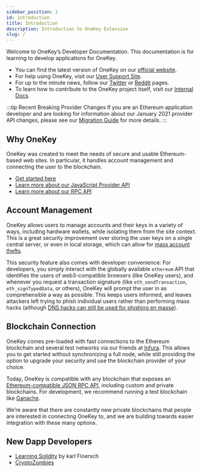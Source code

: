 ```yaml
---
sidebar_position: 1
id: introduction
title: Introduction
description: Introduction to OneKey Extension
slug: /
---
```


Welcome to OneKey’s Developer Documentation. This documentation is for learning to develop applications for OneKey.

- You can find the latest version of OneKey on our [official website](https://onekey.so/).
- For help using OneKey, visit our [User Support Site](https://help.onekey.so/).
- For up to the minute news, follow our [Twitter](https://twitter.com/OneKeyHQ) or [Reddit](https://www.reddit.com/r/OneKeyHQ) pages.
- To learn how to contribute to the OneKey project itself, visit our [Internal Docs](https://github.com/OneKeyHQ/onekey-extension/tree/master/docs).

:::tip Recent Breaking Provider Changes
If you are an Ethereum application developer and are looking for information about our January 2021 provider API changes,
please see our [Migration Guide](Extension/API%20Reference/provider-migration) for more details.
:::

## Why OneKey

OneKey was created to meet the needs of secure and usable Ethereum-based web sites. In particular, it handles account management and connecting the user to the blockchain.

- [Get started here](Extension/Guide/getting-started)
- [Learn more about our JavaScript Provider API](Extension/API%20Reference/ethereum-provider)
- [Learn more about our RPC API](Extension/API%20Reference/rpc-api)

## Account Management

OneKey allows users to manage accounts and their keys in a variety of ways, including hardware wallets, while isolating them from the site context. This is a great security improvement over storing the user keys on a single central server, or even in local storage, which can allow for [mass account thefts](https://www.ccn.com/cryptocurrency-exchange-etherdelta-hacked-in-dns-hijacking-scheme/).

This security feature also comes with developer convenience: For developers, you simply interact with the globally available `ethereum` API that identifies the users of web3-compatible browsers (like OneKey users), and whenever you request a transaction signature (like `eth_sendTransaction`, `eth_signTypedData`, or others), OneKey will prompt the user in as comprehensible a way as possible. This keeps users informed, and leaves attackers left trying to phish individual users rather than performing mass hacks (although [DNS hacks can still be used for phishing en masse](https://medium.com/metamask/new-phishing-strategy-becoming-common-1b1123837168)).

## Blockchain Connection

OneKey comes pre-loaded with fast connections to the Ethereum blockchain and several test networks via our friends at [Infura](https://infura.io/). This allows you to get started without synchronizing a full node, while still providing the option to upgrade your security and use the blockchain provider of your choice.

Today, OneKey is compatible with any blockchain that exposes an [Ethereum-compatible JSON RPC API](https://eth.wiki/json-rpc/API), including custom and private blockchains. For development, we recommend running a test blockchain like [Ganache](https://www.trufflesuite.com/ganache).

We’re aware that there are constantly new private blockchains that people are interested in connecting OneKey to, and we are building towards easier integration with these many options.

## New Dapp Developers

- [Learning Solidity](https://karl.tech/learning-solidity-part-1-deploy-a-contract/) by karl Floersch
- [CryptoZombies](https://cryptozombies.io/)
